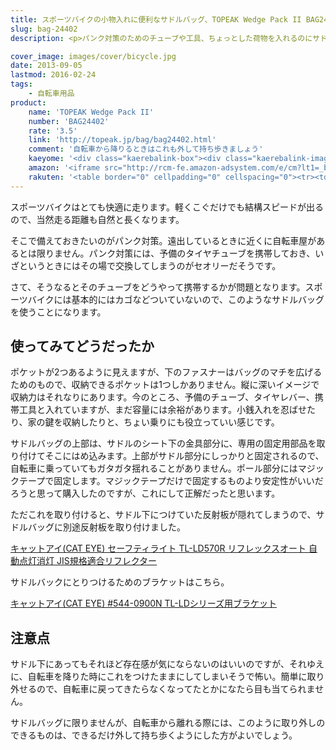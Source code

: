 ```yaml
---
title: スポーツバイクの小物入れに便利なサドルバッグ、TOPEAK Wedge Pack II BAG24402をレビュー
slug: bag-24402
description: <p>パンク対策のためのチューブや工具、ちょっとした荷物を入れるのにサドルバッグを購入しました。サドルの上部に固定するタイプのものなので、走行中にガタガタ揺れないのがいいです。収容力も充分で、荷物入れとして活躍してくれます。</p>

cover_image: images/cover/bicycle.jpg
date: 2013-09-05
lastmod: 2016-02-24
tags: 
    - 自転車用品
product:
    name: 'TOPEAK Wedge Pack II'
    number: 'BAG24402'
    rate: '3.5'
    link: 'http://topeak.jp/bag/bag24402.html'
    comment: '自転車から降りるときはこれも外して持ち歩きましょう'
    kaeyome: '<div class="kaerebalink-box"><div class="kaerebalink-image"><a href="http://www.amazon.co.jp/exec/obidos/ASIN/B002FIS098/illusionspace-22/ref=nosim/" rel="nofollow" target="_blank"><img src="http://ecx.images-amazon.com/images/I/51bsNqpL4hL._SL160_.jpg" style="border: none;" /></a></div><div class="kaerebalink-info"><div class="kaerebalink-name"><a href="http://www.amazon.co.jp/exec/obidos/ASIN/B002FIS098/illusionspace-22/ref=nosim/" rel="nofollow" target="_blank">TOPEAK(トピーク) Wedge Pack II Mサイズ ブラック BAG24402</a><div class="kaerebalink-powered-date">posted with <a href="http://kaereba.com" rel="nofollow" target="_blank">カエレバ</a></div></div><div class="kaerebalink-detail"> TOPEAK(トピーク) 2011-11-08    </div><div class="kaerebalink-link1"><div class="shoplinkamazon"><a href="http://www.amazon.co.jp/gp/search?keywords=BAG24402&__mk_ja_JP=%83J%83%5E%83J%83i&tag=illusionspace-22" rel="nofollow" target="_blank" title="アマゾン" >Amazonで購入</a></div><div class="shoplinkrakuten"><a href="http://hb.afl.rakuten.co.jp/hgc/0e95387f.f2aef20d.0e953880.25e412bd/?pc=http%3A%2F%2Fsearch.rakuten.co.jp%2Fsearch%2Fmall%2FBAG24402%2F-%2Ff.1-p.1-s.1-sf.0-st.A-v.2%3Fx%3D0%26scid%3Daf_ich_link_urltxt%26m%3Dhttp%3A%2F%2Fm.rakuten.co.jp%2F" rel="nofollow" target="_blank" title="楽天市場" >楽天市場で購入</a></div></div></div><div class="booklink-footer" style="clear: left"></div></div>'
    amazon: '<iframe src="http://rcm-fe.amazon-adsystem.com/e/cm?lt1=_blank&bc1=000000&IS2=1&bg1=FFFFFF&fc1=000000&lc1=0000FF&t=illusionspace-22&o=9&p=8&l=as4&m=amazon&f=ifr&ref=ss_til&asins=B002FIS098" style="width:120px;height:240px;" scrolling="no" marginwidth="0" marginheight="0" frameborder="0"></iframe>'
    rakuten: '<table border="0" cellpadding="0" cellspacing="0"><tr><td valign="top"><div style="border:1px solid;margin:0px;padding:6px 0px;width:120px;text-align:center;float:left"><a href="http://hb.afl.rakuten.co.jp/hgc/11b22e15.ced4eb45.11b22e16.6d55e991/?pc=http%3a%2f%2fitem.rakuten.co.jp%2fo-trick%2frr11marui065%2f%3fscid%3daf_link_tbl&m=http%3a%2f%2fm.rakuten.co.jp%2fo-trick%2fi%2f10146662%2f" target="_blank"><img src="http://hbb.afl.rakuten.co.jp/hgb/?pc=http%3a%2f%2fthumbnail.image.rakuten.co.jp%2f%400_mall%2fo-trick%2fcabinet%2fmarui2%2f11marui065.jpg%3f_ex%3d80x80&m=http%3a%2f%2fthumbnail.image.rakuten.co.jp%2f%400_mall%2fo-trick%2fcabinet%2fmarui2%2f11marui065.jpg%3f_ex%3d64x64" alt="【パーツのみを総額1万円で送料無料】TOPEAK（トピーク）サドルバッ..." border="0" style="margin:0px;padding:0px"></a><p style="font-size:12px;line-height:1.4em;text-align:left;margin:0px;padding:2px 6px"><a href="http://hb.afl.rakuten.co.jp/hgc/11b22e15.ced4eb45.11b22e16.6d55e991/?pc=http%3a%2f%2fitem.rakuten.co.jp%2fo-trick%2frr11marui065%2f%3fscid%3daf_link_tbl&m=http%3a%2f%2fm.rakuten.co.jp%2fo-trick%2fi%2f10146662%2f" target="_blank">【パーツのみを総額1万円で送料無料】TOPEAK（トピーク）サドルバッ...</a><br><span style="">価格：2,352円（税込、送料別）</span><br></p></div></td></tr></table>'
---
```


<p>スポーツバイクはとても快適に走ります。軽くこぐだけでも結構スピードが出るので、当然走る距離も自然と長くなります。</p>
<p>そこで備えておきたいのがパンク対策。遠出しているときに近くに自転車屋があるとは限りません。パンク対策には、予備のタイヤチューブを携帯しておき、いざというときにはその場で交換してしまうのがセオリーだそうです。</p>
<p>さて、そうなるとそのチューブをどうやって携帯するかが問題となります。スポーツバイクには基本的にはカゴなどついていないので、このようなサドルバッグを使うことになります。</p>
<h2 title="使ってみてどうだったか">使ってみてどうだったか</h2>
<p>ポケットが2つあるように見えますが、下のファスナーはバッグのマチを広げるためのもので、収納できるポケットは1つしかありません。縦に深いイメージで収納力はそれなりにあります。今のところ、予備のチューブ、タイヤレバー、携帯工具と入れていますが、まだ容量には余裕があります。小銭入れを忍ばせたり、家の鍵を収納したりと、ちょい乗りにも役立っていい感じです。</p>
<p>サドルバッグの上部は、サドルのシート下の金具部分に、専用の固定用部品を取り付けてそこにはめ込みます。上部がサドル部分にしっかりと固定されるので、自転車に乗っていてもガタガタ揺れることがありません。ポール部分にはマジックテープで固定します。マジックテープだけで固定するものより安定性がいいだろうと思って購入したのですが、これにして正解だったと思います。</p>
<p>ただこれを取り付けると、サドル下につけていた反射板が隠れてしまうので、サドルバッグに別途反射板を取り付けました。</p>
<div data-role="amazonjs" data-asin="B004QXH9QK" data-locale="JP" data-tmpl="" data-img-size="" class="asin_B004QXH9QK_JP_ amazonjs_item"><div class="amazonjs_indicator"><span class="amazonjs_indicator_img"></span><a class="amazonjs_indicator_title" href="#">キャットアイ(CAT EYE) セーフティライト TL-LD570R リフレックスオート 自動点灯消灯 JIS規格適合リフレクター</a><span class="amazonjs_indicator_footer"></span></div></div>
<p>サドルバックにとりつけるためのブラケットはこちら。</p>
<div data-role="amazonjs" data-asin="B000AR6FW0" data-locale="JP" data-tmpl="" data-img-size="" class="asin_B000AR6FW0_JP_ amazonjs_item"><div class="amazonjs_indicator"><span class="amazonjs_indicator_img"></span><a class="amazonjs_indicator_title" href="#">キャットアイ(CAT EYE) #544-0900N TL-LDシリーズ用ブラケット</a><span class="amazonjs_indicator_footer"></span></div></div>
<h2 title="注意点">注意点</h2>
<p>サドル下にあってもそれほど存在感が気にならないのはいいのですが、それゆえに、自転車を降りた時にこれをつけたままにしてしまいそうで怖い。簡単に取り外せるので、自転車に戻ってきたらなくなってたとかになたら目も当てられません。</p>
<p>サドルバッグに限りませんが、自転車から離れる際には、このように取り外しのできるものは、できるだけ外して持ち歩くようにした方がよいでしょう。</p>

  